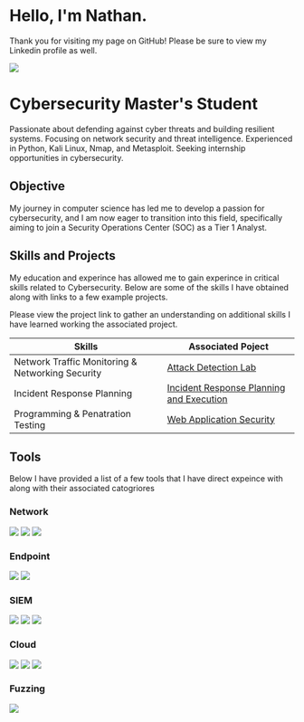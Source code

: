 # Hello, I'm Nathan. 
Thank you for visiting my page on GitHub! Please be sure to view my Linkedin profile as well. 

<a href="https://www.linkedin.com/in/nathan-enterline">
    <img src="https://img.shields.io/badge/-LinkedIn-0072b1?&style=for-the-badge&logo=linkedin&logoColor=white" />
</a>

# Cybersecurity Master's Student
Passionate about defending against cyber threats and building resilient systems. Focusing on network security and threat intelligence. Experienced in Python, Kali Linux, Nmap, and Metasploit. Seeking internship opportunities in cybersecurity.

## Objective
My journey in computer science has led me to develop a passion for cybersecurity, and I am now eager to transition into this field, specifically aiming to join a Security Operations Center (SOC) as a Tier 1 Analyst.

## Skills and Projects
My education and experince has allowed me to gain experince in critical skills related to Cybersecurity. Below are some of the skills I have obtained along with links to a few example projects. 

Please view the project link to gather an understanding on additional skills I have learned working the associated project.

| Skills        | Associated Poject    |
|-----------------------------------------------|-----------------------------------------------|
|  Network Traffic Monitoring & Networking Security  |    <a href="https://github.com/nathanenterline/Securing-Networks/tree/main">Attack Detection Lab    |
| Incident Response Planning        |  <a href="https://github.com/nathanenterline/Incident-Response/blob/main/README.md">Incident Response Planning and Execution</a>    |
|  Programming & Penatration Testing     |    <a href="https://github.com/nathanenterline/Web-Application-Security">Web Application Security</a>    |


## Tools
Below I have provided a list of a few tools that I have direct expeince with along with their associated catogriores
### Network
<div>
    <img src="https://img.shields.io/badge/-Wireshark-1679A7?&style=for-the-badge&logo=Wireshark&logoColor=white" />
    <img src="https://img.shields.io/badge/-Suricata-EF3B2D?&style=for-the-badge&logo=Suricata&logoColor=white" />
    <img src="https://img.shields.io/badge/-Zeek-777BB4?&style=for-the-badge&logo=Zeek&logoColor=white" />
</div>

### Endpoint
<div>
    <img src="https://img.shields.io/badge/-Microsoft_Defender_for_Endpoint-00A4EF?&style=for-the-badge&logo=Microsoft&logoColor=white" />
    <img src="https://img.shields.io/badge/-Velociraptor-4B275F?&style=for-the-badge&logo=Velociraptor&logoColor=white" />
</div>

### SIEM
<div>
    <img src="https://img.shields.io/badge/-Microsoft_Sentinel-0078D4?&style=for-the-badge&logo=Microsoft&logoColor=white" />
    <img src="https://img.shields.io/badge/-Splunk-000000?&style=for-the-badge&logo=Splunk&logoColor=white" />
    <img src="https://img.shields.io/badge/-Elastic-005571?&style=for-the-badge&logo=Elastic&logoColor=white" />
<div>

### Cloud
<div>
    <img src="https://img.shields.io/badge/-AWS-232F3E?style=for-the-badge&logo=Amazon-AWS&logoColor=white" />
    <img src="https://img.shields.io/badge/-Google_Cloud-4285F4?style=for-the-badge&logo=Google-Cloud&logoColor=white" />
    <img src="https://img.shields.io/badge/-Azure-0078D4?style=for-the-badge&logo=Microsoft-Azure&logoColor=white" />

### Fuzzing
<div>
    <img src="https://img.shields.io/badge/-beStrom-232F3E?style=for-the-badge&logo=https://your-hosted-logo-url.com/logo.png&logoColor=white" />




</div>

</div>
</div>
